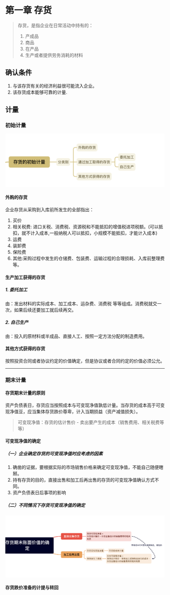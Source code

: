 # 第一章 存货

> 存货，是指企业在日常活动中持有的：
> 1. 产成品
> 2. 商品
> 3. 在产品
> 4. 生产或者提供劳务消耗的材料



## 确认条件

1. 与该存货有关的经济利益很可能流入企业。
2. 该存货成本能够可靠的计量.

## 计量

### 初始计量

![](photo/存货的初始计量.png)

#### 外购的存货

企业存货从采购到入库前所发生的全部指出：
1. 买价
2. 相关税费: 进口关税、消费税、资源税和不能抵扣的增值税进项税额。(可以抵扣，就不计入成本,一般纳税人可以抵扣，小规模不能抵扣，才能计入成本)
3. 运费
4. 装卸费
5. 保险费
6. 其他:采购过程中发生的仓储费、包装费、运输过程的合理损耗、入库前整理费等。




#### 生产加工获得的存货

##### 1. 委托加工

由：发出材料的实际成本、加工成本、运杂费、消费税 等等组成。消费税就交一次，如果后续还要加工就后续再交。

##### 2. 自己生产

由：投入的原材料或半成品、直接人工、按照一定方法分配的制造费用。

#### 其他方式获得的存货


按照投资合同或者协议约定的价值确定，但是协议或者合同约定的价值必须公允。



***

### 期末计量


#### 存货期末计量的原则

资产负债表日，存货应当按照成本与可变现净值孰低计量。当存货的成本高于可变现净值豆，应当集体存货跌价尊卑，计入当期损益（资产减值损失）。

> 可变现净值：存货的估计售价 - 卖出要产生的成本（销售费用、相关税费等等）

#### 可变现净值的确定

##### （一）企业确定存货的可变现净值时应考虑的因素

1. 确凿的证据，要根据实际的市场销售价格来确定可变现净值，不能自己随便瞎掰。
2. 持有存货的目的，直接出售和加工后再出售的存货的可变现净值确认方式不同。
3. 资产负债表日后事项的影响


##### （二）不同情况下存货可变现净值的确定


![](photo/存货的期末计量.png)



#### 存货跌价准备的计提与转回




